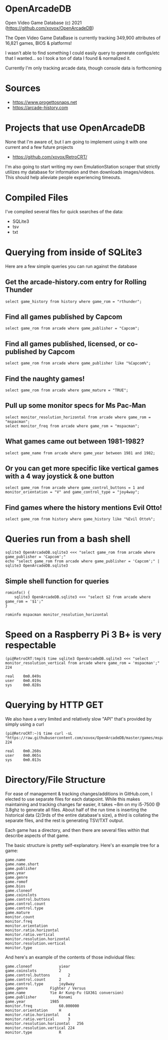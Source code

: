 # OpenArcadeDB

Open Video Game Database (c) 2021 (https://github.com/xovox/OpenArcadeDB)

The Open Video Game DataBase is currently tracking 349,900 attributes of 16,821 games, BIOS & platforms!

I wasn't able to find something I could easily query to generate configs/etc that I wanted...
so I took a ton of data I found & normalized it.

Currently I'm only tracking arcade data, though console data is forthcoming

# Sources

* https://www.progettosnaps.net
* https://arcade-history.com

# Projects that use OpenArcadeDB

None that I'm aware of, but I am going to implement using it with one current and a few future projects

* https://github.com/xovox/RetroCRT/

I'm also going to start writing my own EmulationStation scraper that strictly utilizes my database for information and then downloads images/videos.  This should help alieviate people experiencing timeouts.

# Compiled Files

I've compiled several files for quick searches of the data:

* SQLite3
* tsv
* txt

# Querying from inside of SQLite3

Here are a few simple queries you can run against the database

## Get the arcade-history.com entry for Rolling Thunder

```
select game_history from history where game_rom = "rthunder";
```

## Find all games published by Capcom

```
select game_rom from arcade where game_publisher = "Capcom";
```

## Find all games published, licensed, or co-published by Capcom

```
select game_rom from arcade where game_publisher like "%Capcom%";
```

## Find the naughty games!

```
select game_rom from arcade where game_mature = "TRUE";
```

## Pull up some monitor specs for Ms Pac-Man

```
select monitor_resolution_horizontal from arcade where game_rom = "mspacman";
select monitor_freq from arcade where game_rom = "mspacman";
```

## What games came out between 1981-1982?

```
select game_name from arcade where game_year between 1981 and 1982;
```

## Or you can get more specific like vertical games with a 4 way joystick & one button

```
select game_rom from arcade where game_control_buttons = 1 and monitor_orientation = "V" and game_control_type = "joy4way";
```

## Find games where the history mentions Evil Otto!

```
select game_rom from history where game_history like "%Evil Otto%";
```

# Queries run from a bash shell

```
sqlite3 OpenArcadeDB.sqlite3 <<< "select game_rom from arcade where game_publisher = 'Capcom';"
echo "select game_rom from arcade where game_publisher = 'Capcom';" | sqlite3 OpenArcadeDB.sqlite3
```

## Simple shell function for queries

```
rominfo() {
	sqlite3 OpenArcadeDB.sqlite3 <<< "select $2 from arcade where game_rom = '$1';"
}

rominfo mspacman monitor_resolution_horizontal
```

# Speed on a Raspberry Pi 3 B+ is very respectable

```
(pi@RetroCRT:tmp)$ time sqlite3 OpenArcadeDB.sqlite3 <<< "select monitor_resolution_vertical from arcade where game_rom = 'mspacman';"
224

real    0m0.049s
user    0m0.019s
sys     0m0.028s
```

# Querying by HTTP GET

We also have a very limited and relatively slow "API" that's provided by simply using a curl

```
(pi@RetroCRT:~)$ time curl -sL "https://raw.githubusercontent.com/xovox/OpenArcadeDB/master/games/mspacman/monitor.resolution.vertical"
224

real    0m0.260s
user    0m0.065s
sys     0m0.013s
```

# Directory/File Structure

For ease of management & tracking changes/additions in GitHub.com, I elected to use separate files for each datapoint.
While this makes maintaining and tracking changes far easier, it takes ~8m on my i5-7500 @ 3.8ghz to generate all files.
About half of the run time is inserting the historical data (2/3rds of the entire database's size), a third is collating the separate files, and the rest is generating TSV/TXT output.

Each game has a directory, and then there are several files within that describe aspects of that game.

The basic structure is pretty self-explanatory.
Here's an example tree for a game:

~~~~
game.name
game.name.short
game.publisher
game.year
game.genre
game.romof
game.bios
game.cloneof
game.coinslots
game.control.buttons
game.control.count
game.control.type
game.mature
monitor.count
monitor.freq
monitor.orientation
monitor.ratio.horizontal
monitor.ratio.vertical
monitor.resolution.horizontal
monitor.resolution.vertical
monitor.type
~~~~

And here's an example of the contents of those individual files:

~~~~
game.cloneof			yiear
game.coinslots			2
game.control.buttons		2
game.control.count		2
game.control.type		joy8way
game.genre			Fighter / Versus
game.name			Yie Ar Kung-Fu (GX361 conversion)
game.publisher			Konami
game.year			1985
monitor.freq			60.000000
monitor.orientation		H
monitor.ratio.horizontal	4
monitor.ratio.vertical		3
monitor.resolution.horizontal	256
monitor.resolution.vertical	224
monitor.type			R
~~~~
